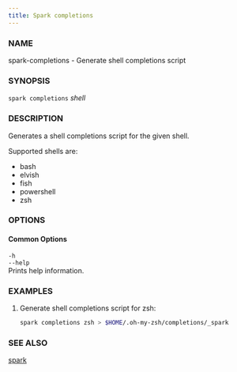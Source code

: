 ```yaml
---
title: Spark completions
---
```


### NAME

spark-completions - Generate shell completions script

### SYNOPSIS

`spark completions` _shell_

### DESCRIPTION

Generates a shell completions script for the given shell.

Supported shells are:

- bash
- elvish
- fish
- powershell
- zsh

### OPTIONS

#### Common Options

`-h`  
`--help`  
Prints help information.

### EXAMPLES

1. Generate shell completions script for zsh:
   ```sh
   spark completions zsh > $HOME/.oh-my-zsh/completions/_spark
   ```

### SEE ALSO

[spark](./spark.md)

